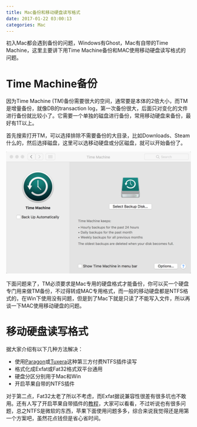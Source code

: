 ```yaml
---
title: Mac备份和移动硬盘读写格式
date: 2017-01-22 03:00:13
categories: Mac
---
```


初入Mac都会遇到备份的问题，Windows有Ghost，Mac有自带的Time Machine，这里主要讲下用Time Machine备份和MAC使用移动硬盘读写格式的问题。

<!-- more -->

# Time Machine备份

因为Time Machine (TM)备份需要很大的空间，通常要是本体的2倍大小，而TM是增量备份，就像DB的transaction log，第一次备份很大，后面只对变化的文件进行备份就比较小了。它需要一个单独的磁盘进行备份，常用移动硬盘来备份，最好有1T以上。

首先搜索打开TM，可以选择排除不需要备份的大目录，比如Downloads、Steam什么的，然后选择磁盘，这里可以选移动硬盘或分区磁盘，就可以开始备份了。

![](/img/mac_backup/time_machine.png)

下面问题来了，TM必须要求是Mac专用的硬盘格式才能备份，你可以买一个硬盘专门用来做TM备份，不过得转成MAC专用格式，而一般的移动硬盘都是NTFS格式的，在Win下使用没有问题，但是到了Mac下就是只读了不能写入文件，所以再谈一下MAC使用移动硬盘的问题。

# 移动硬盘读写格式

据大家介绍有以下几种方法解决：

- 使用[Paragon](https://www.paragon-software.com/home/ntfs-mac/)或[Tuxera](https://www.tuxera.com/products/tuxera-ntfs-for-mac/)这种第三方付费NTFS插件读写
- 格式化成Exfat或Fat32格式双平台通用
- 硬盘分区分别用于Mac和Win
- 开启苹果自带的NTFS插件

对于第二点，Fat32太老了所以不考虑，而Exfat据说兼容性很差有很多坑也不敢用。还有人写了开启苹果自带插件的[教程](http://www.tianwaihome.com/2014/07/mac-osx-ntfs.html)，大家可以看看，不过听说也有很多问题，总之NTFS是微软的东西，苹果下面使用问题多多，综合来说我觉得还是用第一个方案吧，虽然花点钱但是省心省时间。